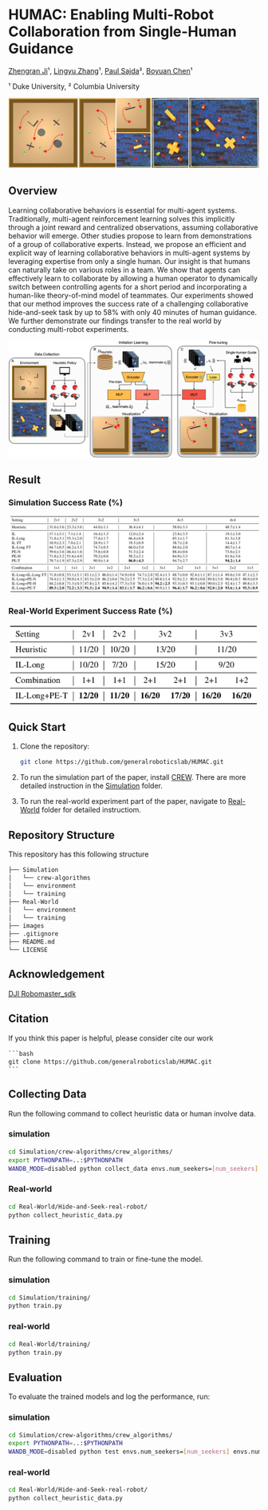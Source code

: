# HUMAC: Enabling Multi-Robot Collaboration from Single-Human Guidance
[Zhengran Ji](https://jzr01.github.io/)¹, [Lingyu Zhang](https://lingyu98.github.io/)¹, [Paul Sajda](https://liinc.bme.columbia.edu/people/paul-sajda)², [Boyuan Chen](http://boyuanchen.com/)¹

¹ Duke University, ² Columbia University

![Multi-Agent/Robot Collaboration](images/Teaser.jpeg)


## Overview
Learning collaborative behaviors is essential for multi-agent systems. Traditionally, multi-agent reinforcement learning solves this implicitly through a joint reward and centralized observations, assuming collaborative behavior will emerge. Other studies propose to learn from demonstrations of a group of collaborative experts. Instead, we propose an efficient and explicit way of learning collaborative behaviors in multi-agent systems by leveraging expertise from only a single human. Our insight is that humans can naturally take on various roles in a team. We show that agents can effectively learn to collaborate by allowing a human operator to dynamically switch between controlling agents for a short period and incorporating a human-like theory-of-mind model of teammates. Our experiments showed that our method improves the success rate of a challenging collaborative hide-and-seek task by up to 58% with only 40 minutes of human guidance. We further demonstrate our findings transfer to the real world by conducting multi-robot experiments.

![Method](images/Mainfig.jpeg)

## Result
### Simulation Success Rate (%)
![Method](Simulation.png)

### Real-World Experiment Success Rate (%)
![Method](real.png)


## Quick Start

1. Clone the repository:

    ```bash
    git clone https://github.com/generalroboticslab/HUMAC.git
    ```
2. To run the simulation part of the paper, install [CREW](https://github.com/generalroboticslab/CREW). There are more detailed instruction in the [Simulation](https://github.com/generalroboticslab/HUMAC/tree/main/Simulation) folder.

3. To run the real-world experiment part of the paper, navigate to [Real-World](https://github.com/generalroboticslab/HUMAC/tree/main/Real-World) folder for detailed instructiom.

## Repository Structure
This repository has this following structure
```plaintext
├── Simulation              
│   └── crew-algorithms
│   └── environment
│   └── training
├── Real-World
│   └── environment
│   └── training
├── images
├── .gitignore              
├── README.md           
└── LICENSE             

```

## Acknowledgement
[DJI Robomaster_sdk](https://github.com/dji-sdk/RoboMaster-SDK)

## Citation

If you think this paper is helpful, please consider cite our work

    ```bash
    git clone https://github.com/generalroboticslab/HUMAC.git
    ```

## Collecting Data

Run the following command to collect heuristic data or human involve data.

### simulation
```bash
cd Simulation/crew-algorithms/crew_algorithms/
export PYTHONPATH=..:$PYTHONPATH
WANDB_MODE=disabled python collect_data envs.num_seekers=[num_seekers] envs.num_hiders=[num_hiders] envs.start_seed=[starting_seed] envs.num_games=[num_games]
```

### Real-world
```bash
cd Real-World/Hide-and-Seek-real-robot/
python collect_heuristic_data.py
```

## Training
Run the following command to train or fine-tune the model.

### simulation
```bash
cd Simulation/training/
python train.py
```

### real-world
```bash
cd Real-World/training/
python train.py 
```

## Evaluation

To evaluate the trained models and log the performance, run:

### simulation
```bash
cd Simulation/crew-algorithms/crew_algorithms/
export PYTHONPATH=..:$PYTHONPATH
WANDB_MODE=disabled python test envs.num_seekers=[num_seekers] envs.num_hiders=[num_hiders] envs.start_seed=[starting_seed] envs.num_games=[num_games]
```

### real-world

```bash
cd Real-World/Hide-and-Seek-real-robot/
python collect_heuristic_data.py
```

